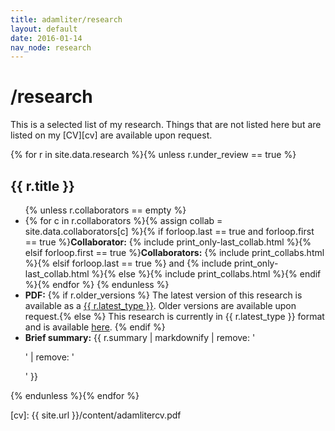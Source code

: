 ```yaml
---
title: adamliter/research
layout: default
date: 2016-01-14
nav_node: research
---
```


# /research

This is a selected list of my research. Things that are not listed here but are listed on my [CV][cv] are available upon request.

{% for r in site.data.research %}{% unless r.under_review == true %}

<div class="well">
<h2>{{ r.title }}</h2>
<ul>
{% unless r.collaborators == empty %}
<li>{% for c in r.collaborators %}{% assign collab = site.data.collaborators[c] %}{% if forloop.last == true and forloop.first == true %}<strong>Collaborator:</strong> {% include print_only-last_collab.html %}{% elsif forloop.first == true %}<strong>Collaborators:</strong> {% include print_collabs.html %}{% elsif forloop.last == true %} and {% include print_only-last_collab.html %}{% else %}{% include print_collabs.html %}{% endif %}{% endfor %}
{% endunless %}
</li>
<li><strong>PDF:</strong> {% if r.older_versions %} The latest version of this research is available as a <a href="{{ r.latest | replace: '!SITE_URL!', site.url }}">{{ r.latest_type }}</a>. Older versions are available upon request.{% else %} This research is currently in {{  r.latest_type }} format and is available <a href="{{ r.latest | replace: '!SITE_URL!', site.url }}">here</a>. {% endif %}
</li>
<li><strong>Brief summary:</strong>
{{ r.summary | markdownify | remove: '<p>' | remove: '</p>' }}
</li>
</ul>
</div>

{% endunless %}{% endfor %}

[cv]: {{ site.url }}/content/adamlitercv.pdf